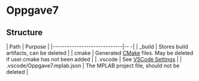 
# Oppgave7

## Structure

| Path                        | Purpose                                                                                              |
|-----------------------------|--                                                                                                   -|
| _build                      | Stores build artifacts, can be deleted                                                               |
| cmake                       | Generated [CMake](https://cmake.org/) files. May be deleted if user.cmake has not been added         |
| .vscode                     | See [VSCode Settings](https://code.visualstudio.com/docs/getstarted/settings)                        |
| .vscode/Oppgave7.mplab.json | The MPLAB project file, should not be deleted                                                        |

